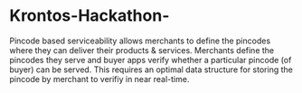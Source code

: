 # Krontos-Hackathon-
Pincode based serviceability allows merchants to define the pincodes where they can deliver their products &amp; services. Merchants define the pincodes they serve and buyer apps verify whether a particular pincode (of buyer) can be served. This requires an optimal data structure for storing the pincode by merchant to verifiy in near real-time.
